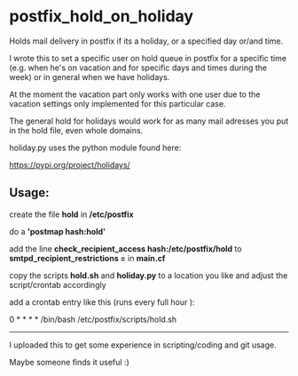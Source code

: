 # postfix_hold_on_holiday
Holds mail delivery in postfix if its a holiday, or a specified day or/and time.

I wrote this to set a specific user on hold queue in postfix for a specific time (e.g. when he's on vacation and for specific days and times during the week) or in general when we have holidays.

At the moment the vacation part only works with one user due to the vacation settings only implemented for this particular case.

The general hold for holidays would work for as many mail adresses you put in the hold file, even whole domains.

holiday.py uses the python module found here:

https://pypi.org/project/holidays/

## **Usage:**

create the file **hold** in **/etc/postfix**

do a **'postmap hash:hold'**

add the line **check_recipient_access hash:/etc/postfix/hold** to **smtpd_recipient_restrictions =** in **main.cf**

copy the scripts **hold.sh** and **holiday.py** to a location you like and adjust the script/crontab accordingly

add a crontab entry like this (runs every full hour ):

0 * * * * /bin/bash /etc/postfix/scripts/hold.sh

----------------------------------------------------------

I uploaded this to get some experience in scripting/coding and git usage. 

Maybe someone finds it useful :)
